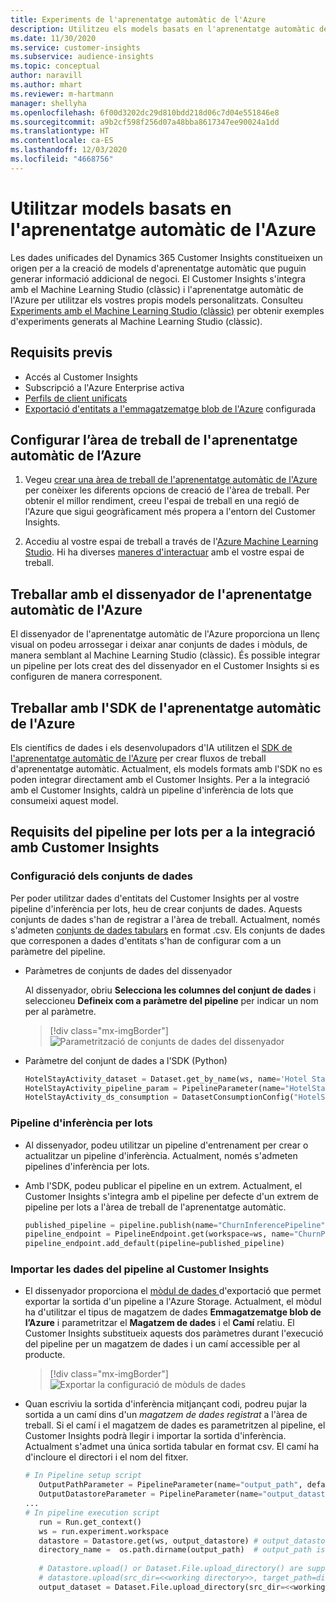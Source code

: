 ```yaml
---
title: Experiments de l'aprenentatge automàtic de l'Azure
description: Utilitzeu els models basats en l'aprenentatge automàtic de l'Azure al Dynamics 365 Customer Insights.
ms.date: 11/30/2020
ms.service: customer-insights
ms.subservice: audience-insights
ms.topic: conceptual
author: naravill
ms.author: mhart
ms.reviewer: m-hartmann
manager: shellyha
ms.openlocfilehash: 6f00d3202dc29d810bdd218d06c7d04e551846e8
ms.sourcegitcommit: a9b2cf598f256d07a48bba8617347ee90024a1dd
ms.translationtype: HT
ms.contentlocale: ca-ES
ms.lasthandoff: 12/03/2020
ms.locfileid: "4668756"
---
```

# <a name="use-azure-machine-learning-based-models"></a>Utilitzar models basats en l'aprenentatge automàtic de l'Azure

Les dades unificades del Dynamics 365 Customer Insights constitueixen un origen per a la creació de models d'aprenentatge automàtic que puguin generar informació addicional de negoci. El Customer Insights s'integra amb el Machine Learning Studio (clàssic) i l'aprenentatge automàtic de l'Azure per utilitzar els vostres propis models personalitzats. Consulteu [Experiments amb el Machine Learning Studio (clàssic)](machine-learning-studio-experiments.md) per obtenir exemples d'experiments generats al Machine Learning Studio (clàssic). 

## <a name="prerequisites"></a>Requisits previs

- Accés al Customer Insights
- Subscripció a l'Azure Enterprise activa
- [Perfils de client unificats](data-unification.md)
- [Exportació d'entitats a l'emmagatzematge blob de l'Azure](export-azure-blob-storage.md) configurada

## <a name="set-up-azure-machine-learning-workspace"></a>Configurar l’àrea de treball de l'aprenentatge automàtic de l’Azure

1. Vegeu [crear una àrea de treball de l'aprenentatge automàtic de l'Azure](https://docs.microsoft.com/azure/machine-learning/concept-workspace#-create-a-workspace) per conèixer les diferents opcions de creació de l'àrea de treball. Per obtenir el millor rendiment, creeu l'espai de treball en una regió de l'Azure que sigui geogràficament més propera a l'entorn del Customer Insights.

1. Accediu al vostre espai de treball a través de l'[Azure Machine Learning Studio](https://ml.azure.com/). Hi ha diverses [maneres d'interactuar](https://docs.microsoft.com/azure/machine-learning/concept-workspace#tools-for-workspace-interaction) amb el vostre espai de treball.

## <a name="work-with-azure-machine-learning-designer"></a>Treballar amb el dissenyador de l'aprenentatge automàtic de l'Azure

El dissenyador de l'aprenentatge automàtic de l'Azure proporciona un llenç visual on podeu arrossegar i deixar anar conjunts de dades i mòduls, de manera semblant al Machine Learning Studio (clàssic). És possible integrar un pipeline per lots creat des del dissenyador en el Customer Insights si es configuren de manera corresponent. 
   
## <a name="working-with-azure-machine-learning-sdk"></a>Treballar amb l'SDK de l'aprenentatge automàtic de l'Azure

Els científics de dades i els desenvolupadors d'IA utilitzen el [SDK de l'aprenentatge automàtic de l'Azure](https://docs.microsoft.com/python/api/overview/azure/ml/?view=azure-ml-py&preserve-view=true) per crear fluxos de treball d'aprenentatge automàtic. Actualment, els models formats amb l'SDK no es poden integrar directament amb el Customer Insights. Per a la integració amb el Customer Insights, caldrà un pipeline d'inferència de lots que consumeixi aquest model.

## <a name="batch-pipeline-requirements-to-integrate-with-customer-insights"></a>Requisits del pipeline per lots per a la integració amb Customer Insights

### <a name="dataset-configuration"></a>Configuració dels conjunts de dades

Per poder utilitzar dades d'entitats del Customer Insights per al vostre pipeline d'inferència per lots, heu de crear conjunts de dades. Aquests conjunts de dades s'han de registrar a l'àrea de treball. Actualment, només s'admeten [conjunts de dades tabulars](https://docs.microsoft.com/azure/machine-learning/how-to-create-register-datasets#tabulardataset) en format .csv. Els conjunts de dades que corresponen a dades d'entitats s'han de configurar com a un paràmetre del pipeline.
   
* Paràmetres de conjunts de dades del dissenyador
   
     Al dissenyador, obriu **Selecciona les columnes del conjunt de dades** i seleccioneu **Defineix com a paràmetre del pipeline** per indicar un nom per al paràmetre.

     > [!div class="mx-imgBorder"]
     > ![Parametrització de conjunts de dades del dissenyador](media/intelligence-designer-dataset-parameters.png "Parametrització de conjunts de dades del dissenyador")
   
* Paràmetre del conjunt de dades a l'SDK (Python)
   
   ```python
   HotelStayActivity_dataset = Dataset.get_by_name(ws, name='Hotel Stay Activity Data')
   HotelStayActivity_pipeline_param = PipelineParameter(name="HotelStayActivity_pipeline_param", default_value=HotelStayActivity_dataset)
   HotelStayActivity_ds_consumption = DatasetConsumptionConfig("HotelStayActivity_dataset", HotelStayActivity_pipeline_param)
   ```

### <a name="batch-inference-pipeline"></a>Pipeline d'inferència per lots
  
* Al dissenyador, podeu utilitzar un pipeline d'entrenament per crear o actualitzar un pipeline d'inferència. Actualment, només s'admeten pipelines d'inferència per lots.

* Amb l'SDK, podeu publicar el pipeline en un extrem. Actualment, el Customer Insights s'integra amb el pipeline per defecte d'un extrem de pipeline per lots a l'àrea de treball de l'aprenentatge automàtic.
   
   ```python
   published_pipeline = pipeline.publish(name="ChurnInferencePipeline", description="Published Churn Inference pipeline")
   pipeline_endpoint = PipelineEndpoint.get(workspace=ws, name="ChurnPipelineEndpoint") 
   pipeline_endpoint.add_default(pipeline=published_pipeline)
   ```

### <a name="import-pipeline-data-into-customer-insights"></a>Importar les dades del pipeline al Customer Insights

* El dissenyador proporciona el [mòdul de dades ](https://docs.microsoft.com/azure/machine-learning/algorithm-module-reference/export-data)d'exportació que permet exportar la sortida d'un pipeline a l'Azure Storage. Actualment, el mòdul ha d'utilitzar el tipus de magatzem de dades **Emmagatzematge blob de l’Azure** i parametritzar el **Magatzem de dades** i el **Camí** relatiu. El Customer Insights substitueix aquests dos paràmetres durant l'execució del pipeline per un magatzem de dades i un camí accessible per al producte.
   > [!div class="mx-imgBorder"]
   > ![Exportar la configuració de mòduls de dades](media/intelligence-designer-importdata.png "Exportar la configuració de mòduls de dades")
   
* Quan escriviu la sortida d'inferència mitjançant codi, podreu pujar la sortida a un camí dins d'un *magatzem de dades registrat* a l'àrea de treball. Si el camí i el magatzem de dades es parametritzen al pipeline, el Customer Insights podrà llegir i importar la sortida d'inferència. Actualment s'admet una única sortida tabular en format csv. El camí ha d'incloure el directori i el nom del fitxer.

   ```python
   # In Pipeline setup script
      OutputPathParameter = PipelineParameter(name="output_path", default_value="HotelChurnOutput/HotelChurnOutput.csv")
      OutputDatastoreParameter = PipelineParameter(name="output_datastore", default_value="workspaceblobstore")
   ...
   # In pipeline execution script
      run = Run.get_context()
      ws = run.experiment.workspace
      datastore = Datastore.get(ws, output_datastore) # output_datastore is parameterized
      directory_name =  os.path.dirname(output_path)  # output_path is parameterized.
      
      # Datastore.upload() or Dataset.File.upload_directory() are supported methods to uplaod the data
      # datastore.upload(src_dir=<<working directory>>, target_path=directory_name, overwrite=False, show_progress=True)
      output_dataset = Dataset.File.upload_directory(src_dir=<<working directory>>, target = (datastore, directory_name)) # Remove trailing "/" from directory_name
   ```
